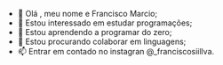 - 👋 Olá , meu nome e Francisco Marcio;
- 👀 Estou  interessado em estudar programações;
- 🌱 Estou aprendendo a programar do zero;
- 💞️ Estou procurando colaborar em linguagens;
- 📫 Entrar em contado no instagran @_franciscosiillva.

<!---
franciscosillva/franciscosillva é um repositório ✨ especial ✨ porque seu `README.md` (este arquivo) aparece no seu perfil do GitHub.
Você pode clicar no link Visualizar para conferir suas alterações.
--->
